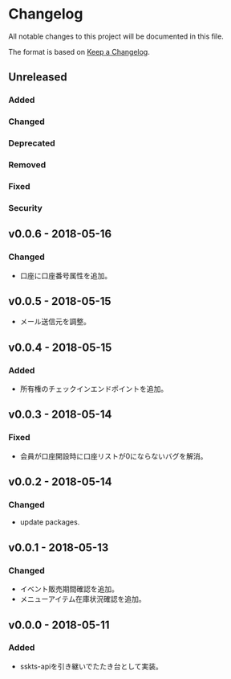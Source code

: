 # Changelog

All notable changes to this project will be documented in this file.

The format is based on [Keep a Changelog](http://keepachangelog.com/).

## Unreleased

### Added

### Changed

### Deprecated

### Removed

### Fixed

### Security

## v0.0.6 - 2018-05-16

### Changed

- 口座に口座番号属性を追加。

## v0.0.5 - 2018-05-15


- メール送信元を調整。

## v0.0.4 - 2018-05-15

### Added

- 所有権のチェックインエンドポイントを追加。

## v0.0.3 - 2018-05-14

### Fixed

- 会員が口座開設時に口座リストが0にならないバグを解消。

## v0.0.2 - 2018-05-14

### Changed

- update packages.

## v0.0.1 - 2018-05-13

### Changed

- イベント販売期間確認を追加。
- メニューアイテム在庫状況確認を追加。

## v0.0.0 - 2018-05-11

### Added

- sskts-apiを引き継いでたたき台として実装。

